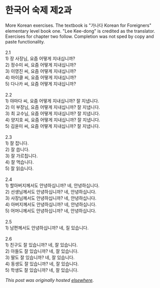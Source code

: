 # 한국어 숙제 제2과

<p>More Korean exercises.  The textbook is "가나다 Korean for Foreigners" elementary level book one.  "Lee Kee-dong" is credited as the translator.  Exercises for chapter two follow.  Completion was not sped by copy and paste functionality.<br><br>2.1<br>1) 장 사장님, 요즘 어떻게 지내십니까?<br>2) 정수미 씨, 요즘 어떻게 지내십니까?<br>3) 이영진 씨, 요즘 어떻게 지내십니까?<br>4) 마이클 씨, 요즘 어떻게 지내십니까?<br>5) 다나카 씨, 요즘 어떻게 지내십니까?<br><br>2.2<br>1) 야마다 씨, 요즘 어떻게 지내십니까?  잘 지냅니다.<br>2) 이 부장님, 요즘 어떻게 지내십니까?  잘 지냅니다.<br>3) 최 교수님, 요즘 어떻게 지내십니까?  잘 지냅니다.<br>4) 양지호 씨, 요즘 어떻게 지내십니까?  잘 지냅니다.<br>5) 김윤미 씨, 요즘 어떻게 지내십니까?  잘 지냅니다.<br><br>2.3<br>1) 잘 잡니다.<br>2) 잘 씁니다.<br>3) 잘 가르칩니다.<br>4) 잘 먹습니다.<br>5) 잘 읽습니다.<br><br>2.4<br>1) 할아버지께서도 안녕하십니까?  네, 안녕하십니다.<br>2) 선생님께서도 안녕하십니까?  네, 안녕하십니다.<br>3) 사장님께서도 안녕하십니까?  네, 안녕하십니다.<br>4) 아버지께서도 안녕하십니까?  네, 안녕하십니다.<br>5) 어머니께서도 안녕하십니까?  네, 안녕하십니다.<br><br>2.5<br>1) 남편께서도 안녕하십니까?  네, 질 있습니다.<br><br>2.6<br>1) 친구도 잘 있습니까?  네, 잘 있습니다.<br>2) 아들도 잘 있습니까?  네, 잘 있습니다.<br>3) 딸도 잘 있습니까?  네, 잘 있습니다.<br>4) 동생도 잘 있습니까?  네, 잘 있습니다.<br>5) 학생도 잘 있습니까?  네, 잘 있습니다.</p>


*This post was originally hosted [elsewhere](http://planspace.blogspot.com/2008/12/2.html).*
